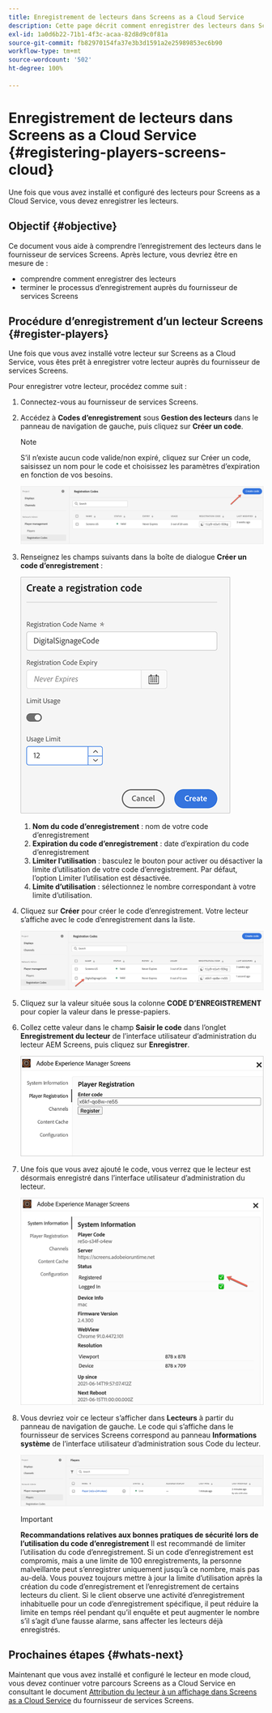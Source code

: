 ```yaml
---
title: Enregistrement de lecteurs dans Screens as a Cloud Service
description: Cette page décrit comment enregistrer des lecteurs dans Screens as a Cloud Service.
exl-id: 1a0d6b22-71b1-4f3c-acaa-82d8d9c0f81a
source-git-commit: fb82970154fa37e3b3d1591a2e25989853ec6b90
workflow-type: tm+mt
source-wordcount: '502'
ht-degree: 100%

---
```


# Enregistrement de lecteurs dans Screens as a Cloud Service {#registering-players-screens-cloud}

Une fois que vous avez installé et configuré des lecteurs pour Screens as a Cloud Service, vous devez enregistrer les lecteurs.

## Objectif {#objective}

Ce document vous aide à comprendre l’enregistrement des lecteurs dans le fournisseur de services Screens. Après lecture, vous devriez être en mesure de :

* comprendre comment enregistrer des lecteurs
* terminer le processus d’enregistrement auprès du fournisseur de services Screens

## Procédure d’enregistrement d’un lecteur Screens {#register-players}

Une fois que vous avez installé votre lecteur sur Screens as a Cloud Service, vous êtes prêt à enregistrer votre lecteur auprès du fournisseur de services Screens.

Pour enregistrer votre lecteur, procédez comme suit :

1. Connectez-vous au fournisseur de services Screens.

1. Accédez à **Codes d’enregistrement** sous **Gestion des lecteurs** dans le panneau de navigation de gauche, puis cliquez sur **Créer un code**.

   >[!NOTE]
   >S’il n’existe aucun code valide/non expiré, cliquez sur Créer un code, saisissez un nom pour le code et choisissez les paramètres d’expiration en fonction de vos besoins.

   ![image](/help/screens-cloud/assets/player/register-player1.png)

1. Renseignez les champs suivants dans la boîte de dialogue **Créer un code d’enregistrement** :

   ![image](/help/screens-cloud/assets/player/register-player2.png)

   1. **Nom du code d’enregistrement** : nom de votre code d’enregistrement
   1. **Expiration du code d’enregistrement** : date d’expiration du code d’enregistrement
   1. **Limiter l’utilisation** : basculez le bouton pour activer ou désactiver la limite d’utilisation de votre code d’enregistrement. Par défaut, l’option Limiter l’utilisation est désactivée.
   1. **Limite d’utilisation** : sélectionnez le nombre correspondant à votre limite d’utilisation.

1. Cliquez sur **Créer** pour créer le code d’enregistrement. Votre lecteur s’affiche avec le code d’enregistrement dans la liste.

   ![image](/help/screens-cloud/assets/player/register-player3.png)

1. Cliquez sur la valeur située sous la colonne **CODE D’ENREGISTREMENT** pour copier la valeur dans le presse-papiers.

1. Collez cette valeur dans le champ **Saisir le code** dans l’onglet **Enregistrement du lecteur** de l’interface utilisateur d’administration du lecteur AEM Screens, puis cliquez sur **Enregistrer**.

   ![image](/help/screens-cloud/assets/player/register-player4.png)


1. Une fois que vous avez ajouté le code, vous verrez que le lecteur est désormais enregistré dans l’interface utilisateur d’administration du lecteur.

   ![image](/help/screens-cloud/assets/player/register-player5.png)

1. Vous devriez voir ce lecteur s’afficher dans **Lecteurs** à partir du panneau de navigation de gauche. Le code qui s’affiche dans le fournisseur de services Screens correspond au panneau **Informations système** de l’interface utilisateur d’administration sous Code du lecteur.

   ![image](/help/screens-cloud/assets/player/register-player6.png)

   >[!IMPORTANT]
   >**Recommandations relatives aux bonnes pratiques de sécurité lors de l’utilisation du code d’enregistrement**
   >Il est recommandé de limiter l’utilisation du code d’enregistrement. Si un code d’enregistrement est compromis, mais a une limite de 100 enregistrements, la personne malveillante peut s’enregistrer uniquement jusqu’à ce nombre, mais pas au-delà. Vous pouvez toujours mettre à jour la limite d’utilisation après la création du code d’enregistrement et l’enregistrement de certains lecteurs du client. Si le client observe une activité d’enregistrement inhabituelle pour un code d’enregistrement spécifique, il peut réduire la limite en temps réel pendant qu’il enquête et peut augmenter le nombre s’il s’agit d’une fausse alarme, sans affecter les lecteurs déjà enregistrés.


## Prochaines étapes {#whats-next}

Maintenant que vous avez installé et configuré le lecteur en mode cloud, vous devez continuer votre parcours Screens as a Cloud Service en consultant le document [Attribution du lecteur à un affichage dans Screens as a Cloud Service](/help/screens-cloud/managing-players-registration/assigning-player-display.md) du fournisseur de services Screens.
